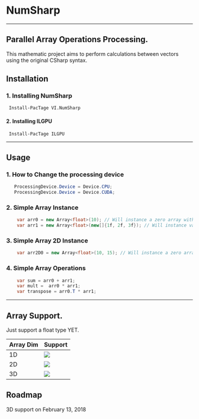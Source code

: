 # NumSharp
---
## Parallel Array Operations Processing.

This mathematic project aims to perform calculations between vectors using the original CSharp syntax.


## Installation

### 1. Installing NumSharp
 ```
  Install-PacTage VI.NumSharp
 ```
#### 2. Installing ILGPU
 ```
  Install-PacTage ILGPU
 ```

----

## Usage

### 1. How to Change the processing device
 ```csharp
    ProcessingDevice.Device = Device.CPU;
    ProcessingDevice.Device = Device.CUDA;
 ```
### 2. Simple Array Instance
```csharp
    var arr0 = new Array<float>(10); // Will instance a zero array with 10 positions
    var arr1 = new Array<float>(new[]{1f, 2f, 3f}); // Will instance valued array
```

### 3. Simple Array 2D Instance
```csharp
    var arr2D0 = new Array<float>(10, 15); // Will instance a zero array with 10 * 15 positions
```

### 4. Simple Array Operations
```csharp
    var sum = arr0 + arr1;
    var mult =  arr0 * arr1;
    var transpose = arr0.T * arr1;
```

-------

## Array Support.

Just support a float type YET.

Array Dim | Support
------------ | -------------
1D | ![](https://raw.githubusercontent.com/snownz/Virtual-Intelligence/Git/Info/images/oT.png)
2D | ![](https://raw.githubusercontent.com/snownz/Virtual-Intelligence/Git/Info/images/oT.png)
3D | ![](https://raw.githubusercontent.com/snownz/Virtual-Intelligence/Git/Info/images/not.png)

## Roadmap

3D support on February 13, 2018
